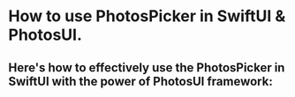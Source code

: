 How to use PhotosPicker in SwiftUI & PhotosUI.
==============================================

Here's how to effectively use the PhotosPicker in SwiftUI with the power of PhotosUI framework:
-----------------------------------------------------------------------------------------------
